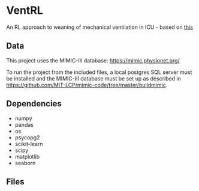 # VentRL
An RL approach to weaning of mechanical ventilation in ICU - based on [this](https://arxiv.org/abs/1704.06300)

## Data
This project uses the MIMIC-III database: https://mimic.physionet.org/

To run the project from the included files, a local postgres SQL server must be installed and the MIMIC-III database must be set up as described in https://github.com/MIT-LCP/mimic-code/tree/master/buildmimic.

## Dependencies

- numpy
- pandas
- os
- psycopg2
- scikit-learn
- scipy
- matplotlib
- seaborn

## Files
